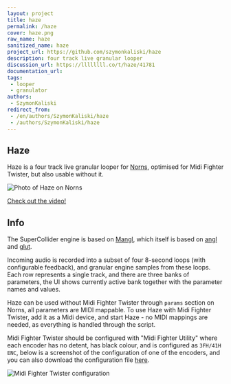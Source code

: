 ```yaml
---
layout: project
title: haze
permalink: /haze
cover: haze.png
raw_name: haze
sanitized_name: haze
project_url: https://github.com/szymonkaliski/haze
description: four track live granular looper
discussion_url: https://llllllll.co/t/haze/41781
documentation_url: 
tags:
 - looper
 - granulator
authors:
 - SzymonKaliski
redirect_from:
 - /en/authors/SzymonKaliski/haze
 - /authors/SzymonKaliski/haze
---
```

## Haze

Haze is a four track live granular looper for [Norns](https://monome.org/norns/), optimised for Midi Fighter Twister, but also usable without it.

![Photo of Haze on Norns](https://raw.githubusercontent.com/szymonkaliski/haze/HEAD/assets/haze.jpg)

[Check out the video!](https://vimeo.com/513390690)

## Info

The SuperCollider engine is based on [Mangl](https://llllllll.co/t/mangl/21066), which itself is based on [angl](https://llllllll.co/t/ash-a-small-collection/21349) and [glut](https://llllllll.co/t/glut/21175).

Incoming audio is recorded into a subset of four 8-second loops (with configurable feedback), and granular engine samples from these loops.
Each row represents a single track, and there are three banks of parameters, the UI shows currently active bank together with the parameter names and values.

Haze can be used without Midi Fighter Twister through `params` section on Norns, all parameters are MIDI mappable.
To use Haze with Midi Fighter Twister, add it as a Midi device, and start Haze - no MIDI mappings are needed, as everything is handled through the script.

Midi Fighter Twister should be configured with "Midi Fighter Utility" where each encoder has no detent, has black colour, and is configured as `3FH/41H ENC`, below is a screenshot of the configuration of one of the encoders, and you can also download the configuration file [here](./assets/haze-mft-config.mfs).

![Midi Fighter Twister configuration](https://raw.githubusercontent.com/szymonkaliski/haze/HEAD/assets/mft-config.png)

